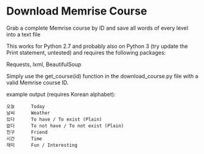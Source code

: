 # Download Memrise Course
Grab a complete Memrise course by ID and save all words of every level into a text file

This works for Python 2.7 and probably also on Python 3 (try update the Print statement, untested) and requires the following packages:

Requests, lxml, BeautifulSoup

Simply use the get_course(id) function in the download_course.py file with a valid Memrise course ID.

example output (requires Korean alphabet):
```
오늘		Today
날씨		Weather
있다		To have / To exist (Plain)
없다		To not have / To not exist (Plain)
친구		Friend
시간		Time
재미		Fun / Interesting
```
